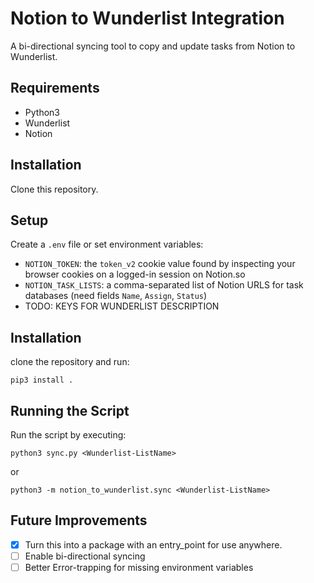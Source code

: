 # Notion to Wunderlist Integration

A bi-directional syncing tool to copy and update tasks from Notion to Wunderlist.

## Requirements

-   Python3
-   Wunderlist
-   Notion

## Installation

Clone this repository.

## Setup

Create a `.env` file or set environment variables:

-   `NOTION_TOKEN`: the `token_v2` cookie value found by inspecting your browser cookies on a logged-in session on Notion.so
-   `NOTION_TASK_LISTS`: a comma-separated list of Notion URLS for task databases (need fields `Name`, `Assign`, `Status`)
-   TODO: KEYS FOR WUNDERLIST DESCRIPTION

## Installation

clone the repository and run:

```Shell
pip3 install .
```

## Running the Script

Run the script by executing:

```Shell
python3 sync.py <Wunderlist-ListName>
```

or

```Shell
python3 -m notion_to_wunderlist.sync <Wunderlist-ListName>
```

## Future Improvements

-   [x] Turn this into a package with an entry_point for use anywhere.
-   [ ] Enable bi-directional syncing
-   [ ] Better Error-trapping for missing environment variables
